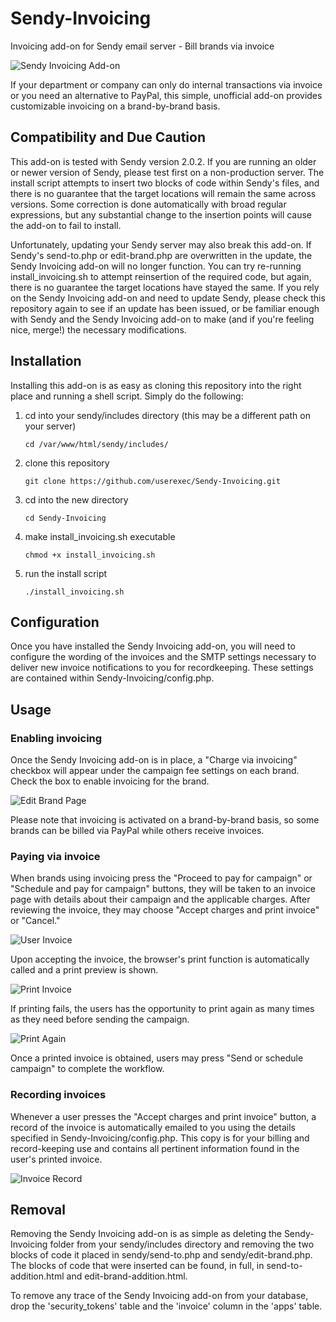 # Sendy-Invoicing

Invoicing add-on for Sendy email server - Bill brands via invoice

![Sendy Invoicing Add-on](https://cloud.githubusercontent.com/assets/5970137/7149270/f9aceb88-e2d0-11e4-8846-2c42139fa4a4.png)

If your department or company can only do internal transactions via invoice or you need an alternative to PayPal, this simple, unofficial add-on provides customizable invoicing on a brand-by-brand basis.

## Compatibility and Due Caution

This add-on is tested with Sendy version 2.0.2. If you are running an older or newer version of Sendy, please test first on a non-production server. The install script attempts to insert two blocks of code within Sendy's files, and there is no guarantee that the target locations will remain the same across versions. Some correction is done automatically with broad regular expressions, but any substantial change to the insertion points will cause the add-on to fail to install.

Unfortunately, updating your Sendy server may also break this add-on. If Sendy's send-to.php or edit-brand.php are overwritten in the update, the Sendy Invoicing add-on will no longer function. You can try re-running install_invoicing.sh to attempt reinsertion of the required code, but again, there is no guarantee the target locations have stayed the same. If you rely on the Sendy Invoicing add-on and need to update Sendy, please check this repository again to see if an update has been issued, or be familiar enough with Sendy and the Sendy Invoicing add-on to make (and if you're feeling nice, merge!) the necessary modifications.

## Installation

Installing this add-on is as easy as cloning this repository into the right place and running a shell script. Simply do the following:

1. cd into your sendy/includes directory (this may be a different path on your server)

    ```
    cd /var/www/html/sendy/includes/
    ```


2. clone this repository

    ```
    git clone https://github.com/userexec/Sendy-Invoicing.git
    ```
    
    
3. cd into the new directory

    ```
    cd Sendy-Invoicing
    ```
    
    
4. make install_invoicing.sh executable

    ```
    chmod +x install_invoicing.sh
    ```
    
    
5. run the install script

    ```
    ./install_invoicing.sh
    ```


## Configuration

Once you have installed the Sendy Invoicing add-on, you will need to configure the wording of the invoices and the SMTP settings necessary to deliver new invoice notifications to you for recordkeeping. These settings are contained within Sendy-Invoicing/config.php.

## Usage

### Enabling invoicing

Once the Sendy Invoicing add-on is in place, a "Charge via invoicing" checkbox will appear under the campaign fee settings on each brand. Check the box to enable invoicing for the brand.

![Edit Brand Page](https://cloud.githubusercontent.com/assets/5970137/7149272/f9ad4ae2-e2d0-11e4-9931-8cc32c807818.png)

Please note that invoicing is activated on a brand-by-brand basis, so some brands can be billed via PayPal while others receive invoices.

### Paying via invoice

When brands using invoicing press the "Proceed to pay for campaign" or "Schedule and pay for campaign" buttons, they will be taken to an invoice page with details about their campaign and the applicable charges. After reviewing the invoice, they may choose "Accept charges and print invoice" or "Cancel."

![User Invoice](https://cloud.githubusercontent.com/assets/5970137/7149270/f9aceb88-e2d0-11e4-8846-2c42139fa4a4.png)

Upon accepting the invoice, the browser's print function is automatically called and a print preview is shown.

![Print Invoice](https://cloud.githubusercontent.com/assets/5970137/7149269/f9ace0d4-e2d0-11e4-99d7-42e0e7ed7a2a.png)

If printing fails, the users has the opportunity to print again as many times as they need before sending the campaign.

![Print Again](https://cloud.githubusercontent.com/assets/5970137/7149271/f9ad3e12-e2d0-11e4-81c0-ac727252dc6c.png)

Once a printed invoice is obtained, users may press "Send or schedule campaign" to complete the workflow.

### Recording invoices

Whenever a user presses the "Accept charges and print invoice" button, a record of the invoice is automatically emailed to you using the details specified in Sendy-Invoicing/config.php. This copy is for your billing and record-keeping use and contains all pertinent information found in the user's printed invoice.

![Invoice Record](https://cloud.githubusercontent.com/assets/5970137/7149273/f9aefffe-e2d0-11e4-8605-2fd521923280.png)

## Removal

Removing the Sendy Invoicing add-on is as simple as deleting the Sendy-Invoicing folder from your sendy/includes directory and removing the two blocks of code it placed in sendy/send-to.php and sendy/edit-brand.php. The blocks of code that were inserted can be found, in full, in send-to-addition.html and edit-brand-addition.html.

To remove any trace of the Sendy Invoicing add-on from your database, drop the 'security_tokens' table and the 'invoice' column in the 'apps' table.